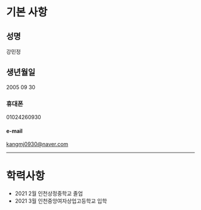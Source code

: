 # 기본 사항
## 성명
강민정
## 생년월일
2005 09 30
### 휴대폰
01024260930 
#### e-mail
kangmj0930@naver.com
***
# 학력사항
* 2021 2월 인천상정중학교 졸업
* 2021 3월 인천중앙여자상업고등학교 입학
